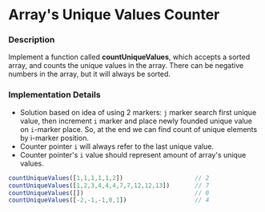 # Array's Unique Values Counter

### Description

Implement a function called **countUniqueValues**, which accepts a sorted array, and counts the unique values in the array. There can be negative numbers in the array, but it will always be sorted.

### Implementation Details

- Solution based on idea of using 2 markers: `j` marker search first unique value, then increment `i` marker and place newly founded unique value on `i`-marker place. So, at the end we can find count of unique elements by i-marker position.
- Counter pointer `i` will always refer to the last unique value.
- Counter pointer's `i` value should represent amount of array's unique values.
```js
countUniqueValues([1,1,1,1,1,2])                    // 2
countUniqueValues([1,2,3,4,4,4,7,7,12,12,13])       // 7
countUniqueValues([])                               // 0
countUniqueValues([-2,-1,-1,0,1])                   // 4
```
